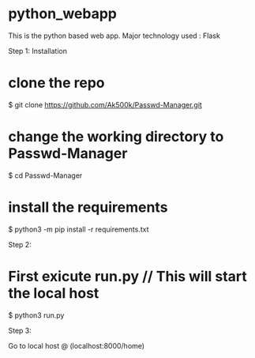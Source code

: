 # python_webapp
This is the python based web app. Major technology used : Flask

Step 1: Installation

# clone the repo
$ git clone https://github.com/Ak500k/Passwd-Manager.git
# change the working directory to Passwd-Manager
$ cd Passwd-Manager

# install the requirements
$ python3 -m pip install -r requirements.txt

Step 2:

# First exicute run.py // This will start the local host
$ python3 run.py

Step 3:

Go to local host @ (localhost:8000/home)


